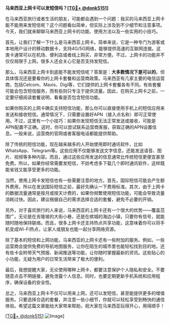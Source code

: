 **马来西亚上网卡可以发短信吗？[[TG💪+ @donk5151](https://t.me/s/donk5151)]**

在马来西亚旅行或者生活的朋友，可能都会遇到一个问题：我买的马来西亚上网卡能不能用来发短信呢？这个问题看似简单，但实际上涉及到不少细节和注意事项。今天，我们就来聊聊马来西亚上网卡的功能、使用方法以及一些实用的小技巧。

首先，让我们了解一下什么是马来西亚上网卡。简单来说，它是一种专门为游客或本地用户设计的移动数据卡，支持4G/5G网络，能够提供高速的互联网连接。这类卡通常可以在机场、便利店或者线上购买，非常方便。不过，上网卡的功能并不仅仅局限于上网，很多人还会关心它是否支持发短信。

那么，马来西亚上网卡到底能不能发短信呢？答案是：**大多数情况下是可以的**。但具体情况还是要看你的上网卡套餐和运营商政策。马来西亚有几家主要的电信运营商，包括Celcom、Maxis、Digi等，它们提供的上网卡套餐各有不同。有些套餐可能会包含短信服务，而有些则只专注于提供流量。因此，在购买上网卡之前，一定要仔细阅读套餐说明，看看是否包含短信功能。

如果你购买的上网卡确实支持短信功能，那么你可以直接使用手机上的短信应用来发送和接收短信。通常情况下，只需要设置好APN（接入点名称）即可正常使用。不过，这里有一个小技巧：如果你发现短信无法正常发送或接收，可能是APN配置不正确。这时，你可以尝试联系运营商客服，获取正确的APN设置信息。一般来说，运营商的官网或者客服电话都能提供帮助。

除了传统的短信功能，现在越来越多的人开始使用即时通讯软件，比如WhatsApp、Telegram等。这些应用不仅能够发送文字信息，还能发送语音、图片、视频等多种内容。而且，通过这些应用发送的信息通常比传统短信更便宜甚至免费。所以，如果你经常需要发短信，不妨考虑多下载几个即时通讯软件，这样既能省钱又能享受更多的功能。

当然，使用上网卡发短信也有一些需要注意的地方。首先，国际短信可能会产生额外费用，所以在发送国际短信之前，最好先确认一下费用标准。其次，由于上网卡的数据流量通常是按月或按天计费的，如果你频繁使用短信功能，可能会导致流量消耗过快。因此，建议根据自己的需求选择合适的套餐，避免不必要的开销。

另外，对于喜欢旅行的人来说，马来西亚的上网卡还有一个很大的优势——覆盖范围广。无论是在吉隆坡的大街小巷，还是在槟城的海边小镇，只要你有信号，就能随时随地保持联络。而且，很多上网卡还支持热点共享功能，这意味着你可以将手机变成Wi-Fi热点，让家人或朋友也能一起分享网络资源。

除了基本的短信和上网功能，马来西亚的上网卡还有一些附加的服务。例如，一些运营商会提供免费的导航地图服务，让你在陌生的城市里也能轻松找到目的地。还有些卡会附带天气预报、新闻推送等功能，让你随时掌握最新的资讯。这些贴心的小功能，无疑为用户的日常生活带来了极大的便利。

最后，我想提醒大家，无论使用哪种上网卡，都要注意保护个人隐私和安全。不要随意点击不明链接，避免泄露个人信息。同时，也要定期更新手机系统和应用程序，确保设备的安全性。

总之，马来西亚上网卡不仅可以用来上网，还可以发短信，甚至能提供更多的增值服务。只要选择合适的套餐，并注意一些小细节，你就可以轻松享受到畅快的通信体验。希望这篇文章能给大家带来帮助，祝大家在马来西亚玩得开心，用得顺手！

[[TG💪+ @donk5151](https://t.me/s/donk5151) ![Image](https://i.postimg.cc/rwNCRYN7/Snipaste-2025-04-30-17-27-05.png)]